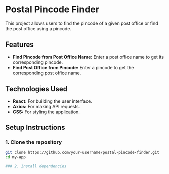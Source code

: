 # Postal Pincode Finder

This project allows users to find the pincode of a given post office or find the post office using a pincode.

## Features

- **Find Pincode from Post Office Name:** Enter a post office name to get its corresponding pincode.
- **Find Post Office from Pincode:** Enter a pincode to get the corresponding post office name.

## Technologies Used

- **React:** For building the user interface.
- **Axios:** For making API requests.
- **CSS:** For styling the application.

## Setup Instructions

### 1. Clone the repository

```bash
git clone https://github.com/your-username/postal-pincode-finder.git
cd my-app

### 2. Install dependencies

